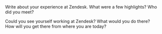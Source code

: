 Write about your experience at Zendesk. What were a few highlights? Who did you meet?

Could you see yourself working at Zendesk? What would you do there? How will you get there from where you are today?
